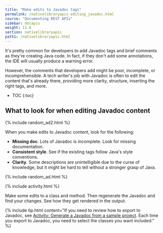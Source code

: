 ```yaml
---
title: "Make edits to Javadoc tags"
permalink: /nativelibraryapis_editing_javadoc.html
course: "Documenting REST APIs"
sidebar: docapis
weight: 11.6
section: nativelibraryapis
path1: /nativelibraryapis.html
---
```


It's pretty common for developers to add Javadoc tags and brief comments as they're creating Java code. In fact, if they don't add some annotations, the IDE will usually produce a warning error.

However, the comments that developers add might be poor, incomplete, or incomprehensible. A tech writer's job with Javadoc is often to edit the content that's already there, providing more clarity, structure, inserting the right tags, and more.

* TOC
{:toc}

## What to look for when editing Javadoc content

{% include random_ad2.html %}

When you make edits to Javadoc content, look for the following:

* **Missing doc**. Lots of Javadoc is incomplete. Look for missing documentation.
* **Consistent style**. See if the existing tags follow Java's style conventions.
* **Clarity**. Some descriptions are unintelligible due to the curse of knowledge, but it might be hard to tell without a stronger grasp of Java.

{% include random_ad.html %}

{% include activity.html %}

Make some edits to a class and method. Then regenerate the Javadoc and find your changes. See how they get rendered in the output.

{% include tip.html content="If you need to review how to export to Javadoc, see [Activity: Generate a Javadoc from a sample project](nativelibraryapis_create_javadoc.html). Each time you export to Javadoc, you need to select the classes you want included." %}
